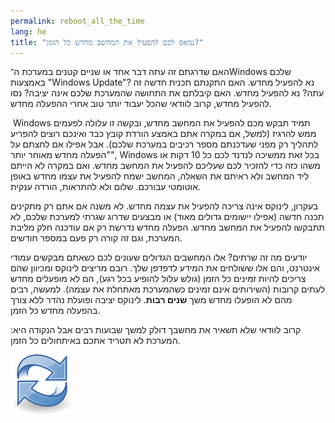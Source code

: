 ```yaml
---
permalink: reboot_all_the_time
lang: he
‏title: "נמאס לכם להפעיל את המחשב מחדש כל הזמן?"
---
```


‏האם שדרגתם זה עתה דבר אחד או שניים קטנים במערכת ה־Windows שלכם באמצעות "Windows Update"? נא להפעיל מחדש.
האם התקנתם תכנית חדשה זה עתה? נא להפעיל מחדש. האם קיבלתם את התחושה שהמערכת שלכם אינה יציבה? נסו להפעיל מחדש, קרוב לוודאי שהכל יעבוד יותר טוב אחרי ההפעלה מחדש.

‏ Windows 
תמיד תבקש מכם להפעיל את המחשב מחדש, ובקשה זו עלולה לפעמים ממש להרגיז (למשל, אם במקרה אתם באמצע הורדת קובץ כבד ואינכם רוצים להפריע לתהליך רק מפני שעדכנתם מספר רכיבים במערכת שלכם).
אבל אפילו אם לחצתם על "הפעלה מחדש מאוחר יותר", Windows בכל זאת ממשיכה לנדנד לכם כל 10 דקות או משהו כזה כדי להזכיר לכם שעליכם להפעיל את המחשב מחדש. ואם במקרה לא הייתם ליד המחשב ולא ראיתם את השאלה, המחשב ישמח להפעיל את עצמו מחדש באופן אוטומטי עבורכם.  שלום ולא להתראות, הורדה ענקית.

בעקרון, לינוקס אינה צריכה להפעיל את עצמה מחדש.
לא משנה אם אתם רק מתקינים תכנה חדשה (אפילו יישומים גדולים מאוד) או מבצעים שדרוג שגרתי למערכת שלכם, לא תתבקשו להפעיל את המחשב מחדש.
הפעלה מחדש נדרשת רק אם עודכנה חלק מליבת המערכת, וגם זה קורה רק פעם במספר חודשים.

יודעים מה זה שרתים?
אלו המחשבים הגדולים שעונים לכם כשאתם מבקשים עמודי אינטרנט, והם אלו ששולחים את המידע לדפדפן שלך.
רובם מריצים לינוקס ומכיוון שהם צריכים להיות זמינים כל הזמן (גולש עלול להופיע בכל רגע), הם לא מופעלים מחדש לעתים קרובות (השירותים אינם זמינים כשהמערכת מאתחלת את עצמה).
 למעשה, רבים מהם לא הופעלו מחדש משך <b>שנים רבות</b>.
לינוקס יציבה ופועלת נהדר ללא צורך בהפעלה מחדש כל הזמן.

קרוב לוודאי שלא תשאיר את מחשבך דולק למשך שבועות רבים אבל הנקודה היא:
המערכת לא תטריד אתכם באיתחולים כל הזמן.

<img src="/img/reboot_all_the_time_thumb.png" />





